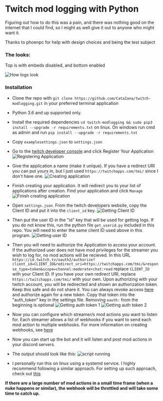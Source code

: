 # Twitch mod logging with Python

Figuring out how to do this was a pain, and there was nothing good on the internet that I could find, so I might as well give it out to anyone who might want it.

Thanks to phoenpc for help with design choices and being the test subject

### The looks:

Top is with embeds disabled, and bottom enabled

![How logs look](https://i.catalana.dev/modlogging/thelooks.png)

### Installation

* Clone the repo with `git clone https://github.com/CataIana/twitch-modlogging.git` in your preferred terminal application

* Python 3.6 and up supported only.

* Install the required dependencies `cd twitch-modlogging && sudo pip3 install --upgrade -r requirements.txt` on linux. On windows run cmd as admin and run `pip install --upgrade -r requirements.txt`

* Copy `examplesettings.json` to `settings.json`

* Go to the [twitch developer console](https://dev.twitch.tv/console) and click Register Your Application
![Registering Application](https://i.catalana.dev/modlogging/devconsole.png)

* Give the application a name (make it unique). If you have a redirect URI you can put yours in, but I just used `https://twitchapps.com/tmi/` since I don't have one.
![Creating application](https://i.catalana.dev/modlogging/createapplication.png)

* Finish creating your application. It will redirect you to your list of applications after creation. Find your application and click `Manage`
![Finish creating application](https://i.catalana.dev/modlogging/manageapplication.png)

* Open `settings.json`. From the twitch developers website, copy the Client ID and put it into the `client_id` key.
![Getting Client ID](https://i.catalana.dev/modlogging/clientid.png)

* Then put the user ID in the "id" key that will be used for getting logs. If you do not know this, run the python file `get_userid.py` included in this repo. You will need to enter the same client ID used above in this program.
![Getting user ID](https://i.catalana.dev/modlogging/getuserid.png)

* Then you will need to authorize the Application to access your account. If the authorized user does not have mod privileges for the streamer you wish to log for, no mod actions will be recieved. In this URL `https://id.twitch.tv/oauth2/authorize?client_id=CLIENT_ID&redirect_uri=https://twitchapps.com/tmi/&response_type=token&scope=channel:moderate+chat:read` replace `CLIENT_ID` with your Client ID. If you have your own redirect URI, replace `https://twitchapps.com/tmi/` with your own. Upon authorizing with your twitch account, you will be redirected and shown an authorization token. Keep this safe and do not share it. You can always revoke access [here](https://www.twitch.tv/settings/connections) and authorize again for a new token. Copy that token into the "auth_token" key in the settings file. Removing `oauth:` from the beginning is optional
![Getting auth token 1](https://i.catalana.dev/modlogging/getauthtoken1.png)
![Getting auth token 2](https://i.catalana.dev/modlogging/getauthtoken2.png)

* Now you can configure which streamer/s mod actions you want to listen for. Each streamer allows a list of webhooks if you want to send each mod action to multiple webhooks. For more information on creating webhooks, see [here](https://support.discord.com/hc/en-us/articles/228383668-Intro-to-Webhooks)

* Now you can start up the bot and it will listen and post mod actions in your discord servers.
* The output should look like this:
![script running](https://i.catalana.dev/modlogging/running.png)

* I personally run this on linux using a systemd service. I highly recommend following a similar approach. For setting up such approach, check out [this](https://tecadmin.net/setup-autorun-python-script-using-systemd/)

**If there are a large number of mod actions in a small time frame (when a nuke happens or similar), the webhook will be throttled and will take some time to catch up.**
